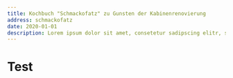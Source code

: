 ```yaml
---
title: Kochbuch "Schmackofatz" zu Gunsten der Kabinenrenovierung
address: schmackofatz
date: 2020-01-01
description: Lorem ipsum dolor sit amet, consetetur sadipscing elitr, sed diam nonumy eirmod tempor invidunt ut labore
---
```


# Test
